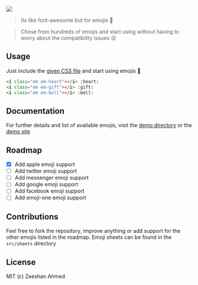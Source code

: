 ![](http://i.imgur.com/YWpky11.png)

> Its like font-awesome but for emojis :dancer:

> Chose from hundreds of emojis and start using without having to worry about the compatibility issues :open_mouth:

## Usage

Just include the [given CSS file](https://raw.githubusercontent.com/zeeshanu/emoji-awesome/master/dist/css/emoji-awesome.min.css) and start using emojis :clap:

```html
<i class="em em-heart"></i> :heart:
<i class="em em-gift"></i> :gift:
<i class="em em-bell"></i> :bell:
```

## Documentation

For further details and list of available emojis, visit the [demo directory](https://github.com/zeeshanu/emoji-awesome/tree/master/demo) or the [demo site](http://zeeshanu.github.io/emoji-awesome)

## Roadmap

- [x] Add apple emoji support
- [ ] Add twitter emoji support
- [ ] Add messenger emoji support
- [ ] Add google emoji support
- [ ] Add facebook emoji support
- [ ] Add emoji-one emoji support

## Contributions

Feel free to fork the repository, improve anything or add support for the other emojis listed in the roadmap. Emoji sheets can be found in the `src/sheets` directory 

## License

MIT (c) Zeeshan Ahmed
